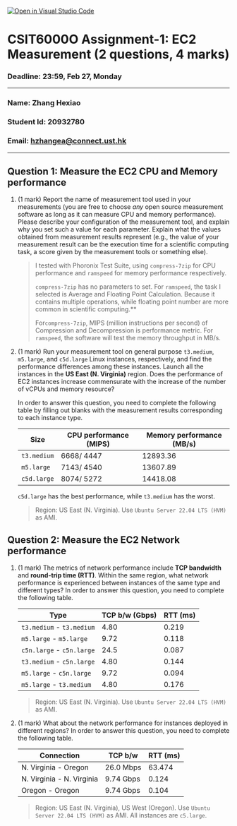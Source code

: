 [![Open in Visual Studio Code](https://classroom.github.com/assets/open-in-vscode-c66648af7eb3fe8bc4f294546bfd86ef473780cde1dea487d3c4ff354943c9ae.svg)](https://classroom.github.com/online_ide?assignment_repo_id=10144252&assignment_repo_type=AssignmentRepo)

# CSIT6000O Assignment-1: EC2 Measurement (2 questions, 4 marks)

### Deadline: 23:59, Feb 27, Monday

---

### Name: Zhang Hexiao
### Student Id: 20932780
### Email: hzhangea@connect.ust.hk

---

## Question 1: Measure the EC2 CPU and Memory performance

1. (1 mark) Report the name of measurement tool used in your measurements (you are free to choose *any* open source measurement software as long as it can measure CPU and memory performance). Please describe your configuration of the measurement tool, and explain why you set such a value for each parameter. Explain what the values obtained from measurement results represent (e.g., the value of your measurement result can be the execution time for a scientific computing task, a score given by the measurement tools or something else).

    > I tested with Phoronix Test Suite, using `compress-7zip` for CPU performance and `ramspeed` for memory performance respectively.
    >
    > `compress-7zip` has no parameters to set. For `ramspeed`, the task I selected is Average and Floating Point Calculation. Because it contains multiple operations, while floating point number are more common in scientific computing.**
    >
    > For`compress-7zip`, MIPS (million instructions per second) of Compression and Decompression is performance metric. For `ramspeed`, the software will test the memory throughput in MB/s.

2. (1 mark) Run your measurement tool on general purpose `t3.medium`, `m5.large`, and `c5d.large` Linux instances, respectively, and find the performance differences among these instances. Launch all the instances in the **US East (N. Virginia)** region. Does the performance of EC2 instances increase commensurate with the increase of the number of vCPUs and memory resource?

    In order to answer this question, you need to complete the following table by filling out blanks with the measurement results corresponding to each instance type.

    | Size        | CPU performance (MIPS) | Memory performance (MB/s) |
    | ----------- | ---------------------- | ------------------------- |
    | `t3.medium` | 6668/ 4447             | 12893.36                  |
    | `m5.large`  | 7143/ 4540             | 13607.89                  |
    | `c5d.large` | 8074/ 5272             | 14418.08                  |

    `c5d.large` has the best performance, while `t3.medium` has the worst.
    
    > Region: US East (N. Virginia). Use `Ubuntu Server 22.04 LTS (HVM)` as AMI.

## Question 2: Measure the EC2 Network performance

1. (1 mark) The metrics of network performance include **TCP bandwidth** and **round-trip time (RTT)**. Within the same region, what network performance is experienced between instances of the same type and different types? In order to answer this question, you need to complete the following table.

    | Type                      | TCP b/w (Gbps) | RTT (ms) |
    | ------------------------- | -------------- | -------- |
    | `t3.medium` - `t3.medium` | 4.80           | 0.219    |
    | `m5.large` - `m5.large`   | 9.72           | 0.118    |
    | `c5n.large` - `c5n.large` | 24.5           | 0.087    |
    | `t3.medium` - `c5n.large` | 4.80           | 0.144    |
    | `m5.large` - `c5n.large`  | 9.72           | 0.094    |
    | `m5.large` - `t3.medium`  | 4.80           | 0.176    |

    > Region: US East (N. Virginia). Use `Ubuntu Server 22.04 LTS (HVM)` as AMI.

2. (1 mark) What about the network performance for instances deployed in different regions? In order to answer this question, you need to complete the following table.

    | Connection                | TCP b/w   | RTT (ms) |
    | ------------------------- | --------- | -------- |
    | N. Virginia - Oregon      | 26.0 Mbps | 63.474   |
    | N. Virginia - N. Virginia | 9.74 Gbps | 0.124    |
    | Oregon - Oregon           | 9.74 Gbps | 0.104    |

    > Region: US East (N. Virginia), US West (Oregon). Use `Ubuntu Server 22.04 LTS (HVM)` as AMI. All instances are `c5.large`.
